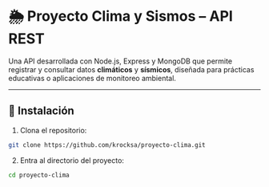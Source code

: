 # 🌦️ Proyecto Clima y Sismos – API REST

Una API desarrollada con Node.js, Express y MongoDB que permite registrar y consultar datos **climáticos** y **sísmicos**, diseñada para prácticas educativas o aplicaciones de monitoreo ambiental.

---

## 🚀 Instalación

1. Clona el repositorio:

```bash
git clone https://github.com/krocksa/proyecto-clima.git
```
2. Entra al directorio del proyecto:

```bash
cd proyecto-clima